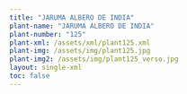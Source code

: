 ```yaml
---
title: "JARUMA ALBERO DE INDIA"
plant-name: "JARUMA ALBERO DE INDIA"
plant-number: "125"
plant-xml: /assets/xml/plant125.xml
plant-img: /assets/img/plant125.jpg
plant-img2: /assets/img/plant125_verso.jpg
layout: single-xml
toc: false
---
```

